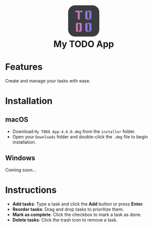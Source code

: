 <h1 align=center>
    <a href="https://github.com/ryo-furukawa-1122/MEA-Desktop">
        <img src="./assets/icons/icon.png" width=100px>
    </a>
    <br>
    My TODO App
</h1>

# Features
Create and manage your tasks with ease.

# Installation
## macOS
- Download `My TODO App-4.6.0.dmg` from the `installer` folder.
- Open your `Downloads` folder and double-click the `.dmg` file to begin installation.

## Windows
Coming soon...

# Instructions
- **Add tasks**: Type a task and click the **Add** button or press **Enter**.  
- **Reorder tasks**: Drag and drop tasks to prioritize them.  
- **Mark as complete**: Click the checkbox to mark a task as done.  
- **Delete tasks**: Click the trash icon to remove a task.